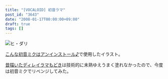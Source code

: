 ```yaml
---
title: "[VOCALOID] 初音ラマ"
post_id: "3643"
date: "2008-01-17T00:00:00+09:00"
draft: true
tags: []
---
```



![ヒ・ダリ](https://danmaq.com/image/illustrations/miku/lama_s.jpg)

[こんな初音ミクはアンインストール♪](http://www.nicovideo.jp/watch/sm2197976)で使用したイラスト。

[昔描いたディレイラマもどき](http://lama.danmaq.com/lamarisa/)は技術的に未熟ゆえうまく塗れなかったので、今度は初音ミクでリベンジしてみた。
